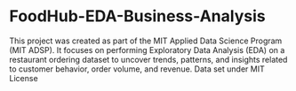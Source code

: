# FoodHub-EDA-Business-Analysis
This project was created as part of the MIT Applied Data Science Program (MIT ADSP).
It focuses on performing Exploratory Data Analysis (EDA) on a restaurant ordering dataset to uncover trends, patterns, and insights related to customer behavior, order volume, and revenue.
Data set under MIT License
